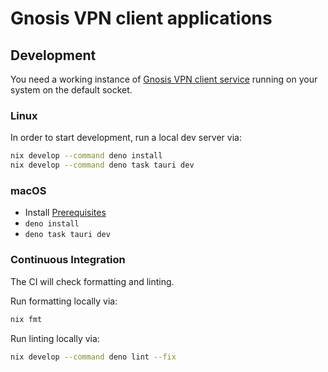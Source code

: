 # Gnosis VPN client applications

## Development

You need a working instance of
[Gnosis VPN client service](https://github.com/gnosis/gnosis_vpn-client) running
on your system on the default socket.

### Linux

In order to start development, run a local dev server via:

```sh
nix develop --command deno install
nix develop --command deno task tauri dev
```

### macOS

- Install [Prerequisites](https://v2.tauri.app/start/prerequisites/)
- `deno install`
- `deno task tauri dev`

### Continuous Integration

The CI will check formatting and linting.

Run formatting locally via:

```sh
nix fmt
```

Run linting locally via:

```sh
nix develop --command deno lint --fix
```
